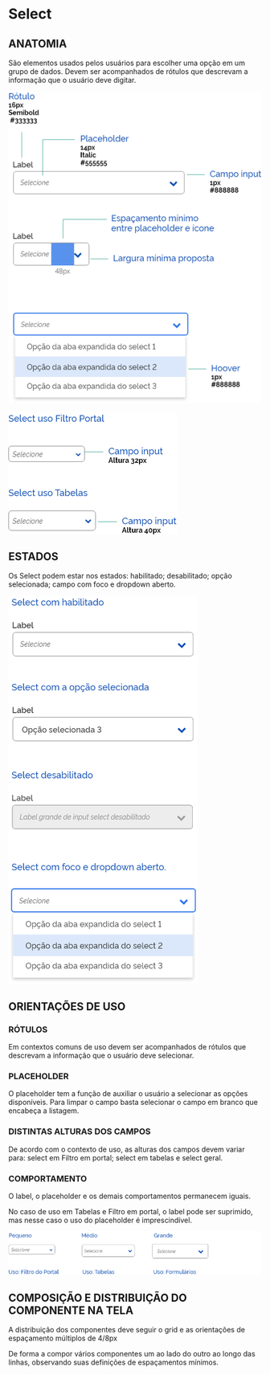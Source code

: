 # Select

## ANATOMIA

São elementos usados pelos usuários para escolher uma opção em um grupo de dados. Devem ser acompanhados de rótulos que descrevam a informação que o usuário deve digitar.

![Select Anatomia](../../assets/images/components_img/select/select-anatomia.png)

![Select uso](../../assets/images/components_img/select/select-usos.png)

## ESTADOS

Os Select podem estar nos estados: habilitado; desabilitado; opção selecionada; campo com foco e dropdown aberto.

![Select Estados](../../assets/images/components_img/select/select-estados.png)

## ORIENTAÇÕES DE USO

### RÓTULOS

Em contextos comuns de uso devem ser acompanhados de rótulos que descrevam a informação que o usuário deve selecionar.

### PLACEHOLDER

O placeholder tem a função de auxiliar o usuário a selecionar as opções disponíveis. Para limpar o campo basta selecionar o campo em branco que encabeça a listagem.

### DISTINTAS ALTURAS DOS CAMPOS

De acordo com o contexto de uso, as alturas dos campos devem variar para: select em Filtro em portal; select em tabelas e select geral.

### COMPORTAMENTO

O label, o placeholder e os demais comportamentos permanecem iguais.

No caso de uso em Tabelas e Filtro em portal, o label pode ser suprimido, mas nesse caso o uso do placeholder é imprescindível.

![Select Alturas](../../assets/images/components_img/select/selects-tamanhos.png)

## COMPOSIÇÃO E DISTRIBUIÇÃO DO COMPONENTE NA TELA

A distribuição dos componentes deve seguir o grid e as orientações de espaçamento múltiplos de 4/8px

De forma a compor vários componentes um ao lado do outro ao longo das linhas, observando suas definições de espaçamentos mínimos.

